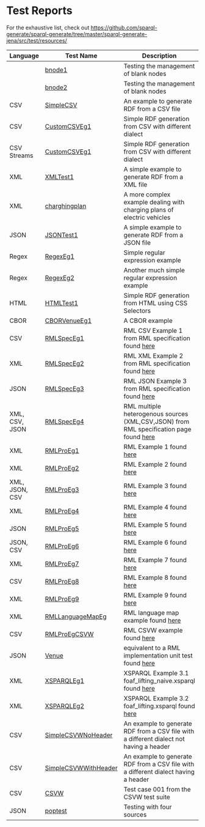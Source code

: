 # Test Reports

For the exhaustive list, check out https://github.com/sparql-generate/sparql-generate/tree/master/sparql-generate-jena/src/test/resources/


| Language | Test Name | Description | Status |
|----------|------------------ |------------------------------------------------------------------------------ |-------- |
| | [bnode1](https://github.com/thesmartenergy/sparql-generate/tree/master/sparql-generate-jena/src/test/resources/bnode1) | Testing the management of blank nodes | Pass |
| | [bnode2](https://github.com/thesmartenergy/sparql-generate/tree/master/sparql-generate-jena/src/test/resources/bnode2) | Testing the management of blank nodes | Pass |
|CSV | [SimpleCSV](https://github.com/thesmartenergy/sparql-generate/tree/master/sparql-generate-jena/src/test/resources/simplecsv) | An example to generate RDF from a CSV file | Pass |
|CSV | [CustomCSVEg1](https://github.com/thesmartenergy/sparql-generate/tree/master/sparql-generate-jena/src/test/resources/customcsveg1) | Simple RDF generation from CSV with different dialect | Pass |
|CSV Streams | [CustomCSVEg1](https://github.com/thesmartenergy/sparql-generate/tree/master/sparql-generate-jena/src/test/resources/csvstream) | Simple RDF generation from CSV with different dialect | Pass |
|XML | [XMLTest1](https://github.com/thesmartenergy/sparql-generate/tree/master/sparql-generate-jena/src/test/resources/xmltest1) | A simple example to generate RDF from a XML file | Pass |
|XML | [charghingplan](https://github.com/thesmartenergy/sparql-generate/tree/master/sparql-generate-jena/src/test/resources/chargingplan) | A more complex example dealing with charging plans of electric vehicles | Pass |
|JSON | [JSONTest1](https://github.com/thesmartenergy/sparql-generate/tree/master/sparql-generate-jena/src/test/resources/jsontest1) | A simple example to generate RDF from a JSON file | Pass |
|Regex | [RegexEg1](https://github.com/thesmartenergy/sparql-generate/tree/master/sparql-generate-jena/src/test/resources/regexeg1) | Simple regular expression example | Pass |
|Regex | [RegexEg2](https://github.com/thesmartenergy/sparql-generate/tree/master/sparql-generate-jena/src/test/resources/regexeg2) | Another much simple regular expression example | Pass |
| HTML | [HTMLTest1](https://github.com/thesmartenergy/sparql-generate/tree/master/sparql-generate-jena/src/test/resources/htmltest1) | Simple RDF generation from HTML using CSS Selectors | Pass |
| CBOR | [CBORVenueEg1](https://github.com/thesmartenergy/sparql-generate/tree/master/sparql-generate-jena/src/test/resources/cborvenueeg1) | A CBOR example | Pass |
| CSV | [RMLSpecEg1](https://github.com/thesmartenergy/sparql-generate/tree/master/sparql-generate-jena/src/test/resources/rmlspeceg1) | RML CSV Example 1 from RML specification found [here](http://rml.io/spec.html#example-CSV) | Pass |
| XML | [RMLSpecEg2](https://github.com/thesmartenergy/sparql-generate/tree/master/sparql-generate-jena/src/test/resources/rmlspeceg2) | RML XML Example 2 from RML specification found [here](http://rml.io/spec.html#example-XML) | Pass |
| JSON | [RMLSpecEg3](https://github.com/thesmartenergy/sparql-generate/tree/master/sparql-generate-jena/src/test/resources/rmlspeceg3) | RML JSON Example 3 from RML specification found [here](http://rml.io/spec.html#example-JSON) | Pass |
|XML, CSV, JSON | [RMLSpecEg4](https://github.com/thesmartenergy/sparql-generate/tree/master/sparql-generate-jena/src/test/resources/rmlspeceg4) | RML multiple heterogenous sources (XML,CSV,JSON) from RML specification page found [here](http://rml.io/spec.html#integrated-mapping) | Pass |
| XML | [RMLProEg1](https://github.com/thesmartenergy/sparql-generate/tree/master/sparql-generate-jena/src/test/resources/rmlproeg1) | RML Example 1 found [here](https://github.com/RMLio/RML-Processor/tree/master/src/test/resources/example1) | Pass |
| XML | [RMLProEg2](https://github.com/thesmartenergy/sparql-generate/tree/master/sparql-generate-jena/src/test/resources/rmlproeg2) | RML Example 2 found [here](https://github.com/RMLio/RML-Processor/tree/master/src/test/resources/example2) | Pass |
| XML, JSON, CSV | [RMLProEg3](https://github.com/thesmartenergy/sparql-generate/tree/master/sparql-generate-jena/src/test/resources/rmlproeg3) | RML Example 3 found [here](https://github.com/RMLio/RML-Processor/tree/master/src/test/resources/example3) | Pass |
| XML | [RMLProEg4](https://github.com/thesmartenergy/sparql-generate/tree/master/sparql-generate-jena/src/test/resources/rmlproeg4) | RML Example 4 found [here](https://github.com/RMLio/RML-Processor/tree/master/src/test/resources/example4) | Pass |
| JSON | [RMLProEg5](https://github.com/thesmartenergy/sparql-generate/tree/master/sparql-generate-jena/src/test/resources/rmlproeg5) | RML Example 5 found [here](https://github.com/RMLio/RML-Processor/tree/master/src/test/resources/example5) | Pass |
| JSON, CSV | [RMLProEg6](https://github.com/thesmartenergy/sparql-generate/tree/master/sparql-generate-jena/src/test/resources/rmlproeg6) | RML Example 6 found [here](https://github.com/RMLio/RML-Processor/tree/master/src/test/resources/example6) | Pass |
| XML | [RMLProEg7](https://github.com/thesmartenergy/sparql-generate/tree/master/sparql-generate-jena/src/test/resources/rmlproeg7) | RML Example 7 found [here](https://github.com/RMLio/RML-Processor/tree/master/src/test/resources/example7) | Pass |
| CSV | [RMLProEg8](https://github.com/thesmartenergy/sparql-generate/tree/master/sparql-generate-jena/src/test/resources/rmlproeg8) | RML Example 8 found [here](https://github.com/RMLio/RML-Processor/tree/master/src/test/resources/example8) | Pass |
| XML | [RMLProEg9](https://github.com/thesmartenergy/sparql-generate/tree/master/sparql-generate-jena/src/test/resources/rmlproeg9) | RML Example 9 found [here](https://github.com/RMLio/RML-Processor/tree/master/src/test/resources/example9) | Pass |
| XML | [RMLLanguageMapEg](https://github.com/thesmartenergy/sparql-generate/tree/master/sparql-generate-jena/src/test/resources/rmllanguageMapEg) | RML language map example found [here](https://github.com/RMLio/RML-Processor/tree/master/src/test/resources/exampleLanguageMap) | Pass |
| CSV | [RMLProEgCSVW](https://github.com/thesmartenergy/sparql-generate/tree/master/sparql-generate-jena/src/test/resources/rmlproegcsvw) | RML CSVW example found [here](https://github.com/RMLio/RML-Processor/tree/master/src/test/resources/exampleCSVW) | Pass |
| JSON | [Venue](https://github.com/thesmartenergy/sparql-generate/tree/master/sparql-generate-jena/src/test/resources/venue) | equivalent to a RML implementation unit test found [here](https://github.com/thesmartenergy/sparql-generate/tree/master/sparql-generate-jena/src/test/resources/venue) | Pass |
| XML | [XSPARQLEg1](https://github.com/thesmartenergy/sparql-generate/tree/master/sparql-generate-jena/src/test/resources/xsparql1) | XSPARQL Example 3.1 foaf_lifting_naive.xsparql found [here](https://www.w3.org/Submission/xsparql-implementation/#sec:testcases1) | Pass |
| XML | [XSPARQLEg2](https://github.com/thesmartenergy/sparql-generate/tree/master/sparql-generate-jena/src/test/resources/xsparql2) | XSPARQL Example 3.2 foaf_lifting.xsparql found [here](https://www.w3.org/Submission/xsparql-implementation/#sec:testcases2) | Pass |
| CSV | [SimpleCSVWNoHeader](https://github.com/thesmartenergy/sparql-generate/tree/master/sparql-generate-jena/src/test/resources/simplecsvwnoheader) | An example to generate RDF from a CSV file with a different dialect not having a header | Pass |
| CSV | [SimpleCSVWWithHeader](https://github.com/thesmartenergy/sparql-generate/tree/master/sparql-generate-jena/src/test/resources/simplecsvwwithheader) | An example to generate RDF from a CSV file with a different dialect having a header | Pass |
| CSV | [CSVW](https://github.com/thesmartenergy/sparql-generate/tree/master/sparql-generate-jena/src/test/resources/csvw/tests) | Test case 001 from the CSVW test suite | Pass |
| JSON | [poptest](https://github.com/thesmartenergy/sparql-generate/tree/master/sparql-generate-jena/src/test/resources/poptest) | Testing with four sources | Pass |
